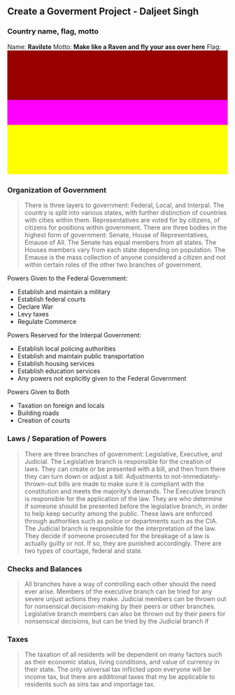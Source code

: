 ## Create a Goverment Project - Daljeet Singh
### Country name, flag, motto
Name: **Ravilste**
Motto: **Make like a Raven and fly your ass over here**
Flag: ![](https://raw.githubusercontent.com/Dalmontron05/School-Notes/main/6%20-%20Goverment/flag%20momfent.png)

### Organization of Government
> There is three layers to government: Federal, Local, and Interpal. The country is split into various states, with further distinction of countries with cities within them. Representatives are voted for by citizens, of citizens for positions within government. There are three bodies in the highest form of government: Senate, House of Representatives, Emause of All. The Senate has equal members from all states. The Houses members vary from each state depending on population. The Emause is the mass collection of anyone considered a citizen and not within certain roles of the other two branches of government. 

Powers Given to the Federal Government:
- Establish and maintain a military
- Establish federal courts
- Declare War
- Levy taxes
- Regulate Commerce

Powers Reserved for the Interpal Government:
- Establish local policing authorities
- Establish and maintain public transportation
- Establish housing services
- Establish education services
- Any powers not explicitly given to the Federal Government

Powers Given to Both
- Taxation on foreign and locals
- Building roads
- Creation of courts

### Laws / Separation of Powers
> There are three branches of government: Legislative, Executive, and Judicial.
The Legislative branch is responsible for the creation of laws. They can create or be presented with a bill, and then from there they can turn down or adjust a bill. Adjustments to not-immediately-thrown-out bills are made to make sure it is compliant with the constitution and meets the majority’s demands.
The Executive branch is responsible for the application of the law. They are who determine if someone should be presented before the legislative branch, in order to help keep security among the public. These laws are enforced through authorities such as police or departments such as the CIA.
The Judicial branch is responsible for the interpretation of the law. They decide if someone prosecuted for the breakage of a law is actually guilty or not. If so, they are punished accordingly. There are two types of courtage, federal and state.

### Checks and Balances
> All branches have a way of controlling each other should the need ever arise. Members of the executive branch can be tried for any severe unjust actions they make. Judicial members can be thrown out for nonsensical decision-making by their peers or other branches. Legislative branch members can also be thrown out by their peers for nonsensical decisions, but can be tried by the Judicial branch if

### Taxes
> The taxation of all residents will be dependent on many factors such as their economic status, living conditions, and value of currency in their state. The only universal tax inflicted upon everyone will be income tax, but there are additional taxes that my be applicable to residents such as sins tax and importage tax.











